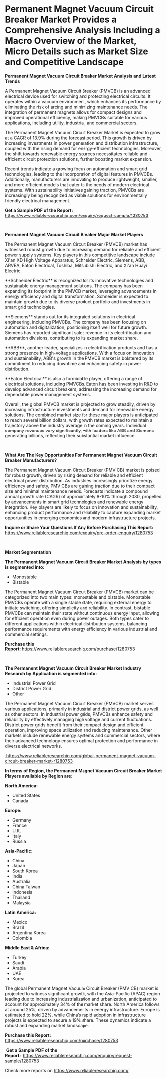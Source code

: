 <p><h1>Permanent Magnet Vacuum Circuit Breaker Market Provides a Comprehensive Analysis Including a Macro Overview of the Market, Micro Details such as Market Size and Competitive Landscape</h1></p><p><strong>Permanent Magnet Vacuum Circuit Breaker Market Analysis and Latest Trends</strong></p>
<p><p>A Permanent Magnet Vacuum Circuit Breaker (PMVCB) is an advanced electrical device used for switching and protecting electrical circuits. It operates within a vacuum environment, which enhances its performance by eliminating the risk of arcing and minimizing maintenance needs. The integration of permanent magnets allows for compact designs and improved operational efficiency, making PMVCBs suitable for various applications, including utility, industrial, and commercial sectors.</p><p>The Permanent Magnet Vacuum Circuit Breaker Market is expected to grow at a CAGR of 13.9% during the forecast period. This growth is driven by increasing investments in power generation and distribution infrastructure, coupled with the rising demand for energy-efficient technologies. Moreover, the shift towards renewable energy sources necessitates reliable and efficient circuit protection solutions, further boosting market expansion.</p><p>Recent trends indicate a growing focus on automation and smart grid technologies, leading to the incorporation of digital features in PMVCBs. Additionally, manufacturers are innovating to produce lightweight, smaller, and more efficient models that cater to the needs of modern electrical systems. With sustainability initiatives gaining traction, PMVCBs are increasingly being recognized as viable solutions for environmentally friendly electrical management.</p></p>
<p><strong>Get a Sample PDF of the Report:&nbsp;</strong> <a href="https://www.reliableresearchiq.com/enquiry/request-sample/1280753?utm_campaign=3385&utm_medium=2&utm_source=Github&utm_content=ia&utm_term=24032025&utm_id=permanent-magnet-vacuum-circuit-breaker">https://www.reliableresearchiq.com/enquiry/request-sample/1280753</a></p>
<p>&nbsp;</p>
<p><strong>Permanent Magnet Vacuum Circuit Breaker Major Market Players</strong></p>
<p><p>The Permanent Magnet Vacuum Circuit Breaker (PMVCB) market has witnessed robust growth due to increasing demand for reliable and efficient power supply systems. Key players in this competitive landscape include Xi'an XD High Voltage Apparatus, Schneider Electric, Siemens, ABB, ARVEA, Eaton Electrical, Toshiba, Mitsubishi Electric, and Xi'an Huayi Electric.</p><p>**Schneider Electric** is recognized for its innovative technologies and sustainable energy management solutions. The company has been expanding its footprint in the PMVCB market, leveraging advancements in energy efficiency and digital transformation. Schneider is expected to maintain growth due to its diverse product portfolio and investments in smart grid technologies.</p><p>**Siemens** stands out for its integrated solutions in electrical engineering, including PMVCBs. The company has been focusing on automation and digitalization, positioning itself well for future growth. Siemens has reported significant sales revenue in its electrification and automation divisions, contributing to its expanding market share.</p><p>**ABB**, another leader, specializes in electrification products and has a strong presence in high-voltage applications. With a focus on innovation and sustainability, ABB's growth in the PMVCB market is bolstered by its commitment to reducing downtime and enhancing safety in power distribution.</p><p>**Eaton Electrical** is also a formidable player, offering a range of electrical solutions, including PMVCBs. Eaton has been investing in R&D to develop advanced circuit breakers, addressing the increasing demand for dependable power management systems.</p><p>Overall, the global PMVCB market is projected to grow steadily, driven by increasing infrastructure investments and demand for renewable energy solutions. The combined market size for these major players is anticipated to reach several billion dollars, with growth rates expected to maintain a trajectory above the industry average in the coming years. Individual company revenues vary significantly, with leaders like ABB and Siemens generating billions, reflecting their substantial market influence.</p></p>
<p>&nbsp;</p>
<p><strong>What Are The Key Opportunities For Permanent Magnet Vacuum Circuit Breaker Manufacturers?</strong></p>
<p><p>The Permanent Magnet Vacuum Circuit Breaker (PMV CB) market is poised for robust growth, driven by rising demand for reliable and efficient electrical power distribution. As industries increasingly prioritize energy efficiency and safety, PMV CBs are gaining traction due to their compact size and minimal maintenance needs. Forecasts indicate a compound annual growth rate (CAGR) of approximately 8-10% through 2030, propelled by advancements in smart grid technologies and renewable energy integration. Key players are likely to focus on innovation and sustainability, enhancing product performance and reliability to capture expanding market opportunities in emerging economies and modern infrastructure projects.</p></p>
<p><strong>Inquire or Share Your Questions If Any Before Purchasing This Report:</strong> <a href="https://www.reliableresearchiq.com/enquiry/pre-order-enquiry/1280753?utm_campaign=3385&utm_medium=2&utm_source=Github&utm_content=ia&utm_term=24032025&utm_id=permanent-magnet-vacuum-circuit-breaker">https://www.reliableresearchiq.com/enquiry/pre-order-enquiry/1280753</a></p>
<p>&nbsp;</p>
<p><strong>Market Segmentation</strong></p>
<p><strong>The Permanent Magnet Vacuum Circuit Breaker Market Analysis by types is segmented into:</strong></p>
<p><ul><li>Monostable</li><li>Bistable</li></ul></p>
<p><p>The Permanent Magnet Vacuum Circuit Breaker (PMVCB) market can be categorized into two main types: monostable and bistable. Monostable PMVCBs operate with a single stable state, requiring external energy to initiate switching, offering simplicity and reliability. In contrast, bistable PMVCBs can maintain their state without continuous energy input, allowing for efficient operation even during power outages. Both types cater to different applications within electrical distribution systems, balancing performance requirements with energy efficiency in various industrial and commercial settings.</p></p>
<p><strong>Purchase this Report:&nbsp;</strong><a href="https://www.reliableresearchiq.com/purchase/1280753?utm_campaign=3385&utm_medium=2&utm_source=Github&utm_content=ia&utm_term=24032025&utm_id=permanent-magnet-vacuum-circuit-breaker">https://www.reliableresearchiq.com/purchase/1280753</a></p>
<p>&nbsp;</p>
<p><strong>The Permanent Magnet Vacuum Circuit Breaker Market Industry Research by Application is segmented into:</strong></p>
<p><ul><li>Industrial Power Grid</li><li>District Power Grid</li><li>Other</li></ul></p>
<p><p>The Permanent Magnet Vacuum Circuit Breaker (PMVCB) market serves various applications, primarily in industrial and district power grids, as well as other sectors. In industrial power grids, PMVCBs enhance safety and reliability by effectively managing high voltage and current fluctuations. District power grids benefit from their compact design and efficient operation, improving space utilization and reducing maintenance. Other markets include renewable energy systems and commercial sectors, where their advanced technology ensures optimal protection and performance in diverse electrical networks.</p></p>
<p><a href="https://www.reliableresearchiq.com/global-permanent-magnet-vacuum-circuit-breaker-market-r1280753?utm_campaign=3385&utm_medium=2&utm_source=Github&utm_content=ia&utm_term=24032025&utm_id=permanent-magnet-vacuum-circuit-breaker">&nbsp;https://www.reliableresearchiq.com/global-permanent-magnet-vacuum-circuit-breaker-market-r1280753</a></p>
<p><strong>In terms of Region, the Permanent Magnet Vacuum Circuit Breaker Market Players available by Region are:</strong></p>
<p>
    <p> <strong> North America: </strong>
        <ul>
            <li>United States</li>
            <li>Canada</li>
        </ul>
        </p> 
    <p> <strong> Europe: </strong>
        <ul>
            <li>Germany</li>
            <li>France</li>
            <li>U.K.</li>
            <li>Italy</li>
            <li>Russia</li>
        </ul>
        </p> 
    <p> <strong> Asia-Pacific: </strong>
        <ul>
            <li>China</li>
            <li>Japan</li>
            <li>South Korea</li>
            <li>India</li>
            <li>Australia</li>
            <li>China Taiwan</li>
            <li>Indonesia</li>
            <li>Thailand</li>
            <li>Malaysia</li>
        </ul>
        </p> 
    <p> <strong> Latin America: </strong>
        <ul>
            <li>Mexico</li>
            <li>Brazil</li>
            <li>Argentina Korea</li>
            <li>Colombia</li>
        </ul>
        </p> 
    <p> <strong> Middle East & Africa: </strong>
        <ul>
            <li>Turkey</li>
            <li>Saudi</li>
            <li>Arabia</li>
            <li>UAE</li>
            <li>Korea</li>
        </ul>
    </p>
    </p>
<p><p>The global Permanent Magnet Vacuum Circuit Breaker (PMV CB) market is projected to witness significant growth, with the Asia-Pacific (APAC) region leading due to increasing industrialization and urbanization, anticipated to account for approximately 34% of the market share. North America follows at around 25%, driven by advancements in energy infrastructure. Europe is estimated to hold 22%, while China’s rapid adoption in infrastructure projects is expected to secure a 19% share. These dynamics indicate a robust and expanding market landscape.</p></p>
<p><strong>Purchase this Report: </strong><a href="https://www.reliableresearchiq.com/purchase/1280753?utm_campaign=3385&utm_medium=2&utm_source=Github&utm_content=ia&utm_term=24032025&utm_id=permanent-magnet-vacuum-circuit-breaker">https://www.reliableresearchiq.com/purchase/1280753</a></p>
<p>&nbsp;<strong>Get a Sample PDF of the Report:&nbsp;&nbsp;</strong><a href="https://www.reliableresearchiq.com/enquiry/request-sample/1280753?utm_campaign=3385&utm_medium=2&utm_source=Github&utm_content=ia&utm_term=24032025&utm_id=permanent-magnet-vacuum-circuit-breaker">https://www.reliableresearchiq.com/enquiry/request-sample/1280753</a></p>
<p><strong></strong></p>
<p>Check more reports on <a href="https://www.reliableresearchiq.com/?utm_campaign=3385&utm_medium=2&utm_source=Github&utm_content=ia&utm_term=24032025&utm_id=permanent-magnet-vacuum-circuit-breaker">https://www.reliableresearchiq.com/</a></p>
